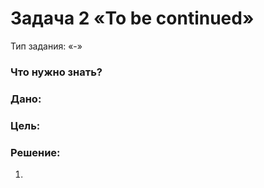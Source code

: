 # Задача 2 «To be continued»

Тип задания: «-» 

### Что нужно знать?



### Дано:



### Цель:



### Решение:

1. 
